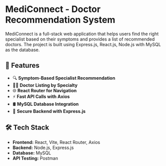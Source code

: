 # MediConnect - Doctor Recommendation System

MediConnect is a full-stack web application that helps users find the right specialist based on their symptoms and provides a list of recommended doctors. The project is built using Express.js, React.js, Node.js with MySQL as the database.

## 🚀 Features
- 🔍 **Symptom-Based Specialist Recommendation**
- 👨‍⚕️ **Doctor Listing by Specialty**
- 🌐 **React Router for Navigation**
- ⚡ **Fast API Calls with Axios**
- 🛢 **MySQL Database Integration**
- 🔐 **Secure Backend with Express.js**

## 🛠 Tech Stack
- **Frontend:** React, Vite, React Router, Axios
- **Backend:** Node.js, Express.js
- **Database:** MySQL
- **API Testing:** Postman


